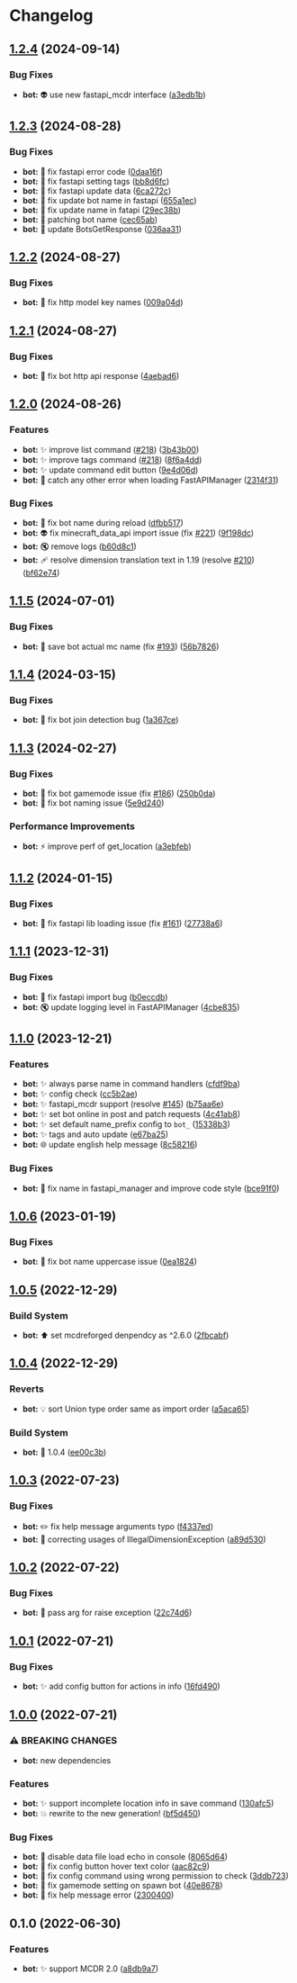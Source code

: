 # Changelog

## [1.2.4](https://github.com/AnzhiZhang/MCDReforgedPlugins/compare/bot-v1.2.3...bot-v1.2.4) (2024-09-14)


### Bug Fixes

* **bot:** 👽️ use new fastapi_mcdr interface ([a3edb1b](https://github.com/AnzhiZhang/MCDReforgedPlugins/commit/a3edb1b96eb9d8cf6b29a042b2a109dfbb74a43e))

## [1.2.3](https://github.com/AnzhiZhang/MCDReforgedPlugins/compare/bot-v1.2.2...bot-v1.2.3) (2024-08-28)


### Bug Fixes

* **bot:** 🐛 fix fastapi error code ([0daa16f](https://github.com/AnzhiZhang/MCDReforgedPlugins/commit/0daa16fb98fdeb42a09e13652c4303f00af1b534))
* **bot:** 🐛 fix fastapi setting tags ([bb8d6fc](https://github.com/AnzhiZhang/MCDReforgedPlugins/commit/bb8d6fc3461f046b344cbca0f5990c03b814676c))
* **bot:** 🐛 fix fastapi update data ([6ca272c](https://github.com/AnzhiZhang/MCDReforgedPlugins/commit/6ca272c040d4acb54fde7e7a710079971ece2b91))
* **bot:** 🐛 fix update bot name in fastapi ([655a1ec](https://github.com/AnzhiZhang/MCDReforgedPlugins/commit/655a1ec3124651ad4004583611e617e57c93636b))
* **bot:** 🐛 fix update name in fatapi ([29ec38b](https://github.com/AnzhiZhang/MCDReforgedPlugins/commit/29ec38b9d8a873a46c800654c356bb85a038626a))
* **bot:** 🐛 patching bot name ([cec65ab](https://github.com/AnzhiZhang/MCDReforgedPlugins/commit/cec65abaf4d19b072fef071c63d2f5d2c0a40e73))
* **bot:** 🐛 update BotsGetResponse ([036aa31](https://github.com/AnzhiZhang/MCDReforgedPlugins/commit/036aa310944463c3062abd66aa3304de3c0382dc))

## [1.2.2](https://github.com/AnzhiZhang/MCDReforgedPlugins/compare/bot-v1.2.1...bot-v1.2.2) (2024-08-27)


### Bug Fixes

* **bot:** 🐛 fix http model key names ([009a04d](https://github.com/AnzhiZhang/MCDReforgedPlugins/commit/009a04dea642beb1b7bb96e7f333ff02ff2076db))

## [1.2.1](https://github.com/AnzhiZhang/MCDReforgedPlugins/compare/bot-v1.2.0...bot-v1.2.1) (2024-08-27)


### Bug Fixes

* **bot:** 🐛 fix bot http api response ([4aebad6](https://github.com/AnzhiZhang/MCDReforgedPlugins/commit/4aebad628a2ed9ed44ea9f983c8536a12bfac37f))

## [1.2.0](https://github.com/AnzhiZhang/MCDReforgedPlugins/compare/bot-v1.1.5...bot-v1.2.0) (2024-08-26)


### Features

* **bot:** ✨ improve list command ([#218](https://github.com/AnzhiZhang/MCDReforgedPlugins/issues/218)) ([3b43b00](https://github.com/AnzhiZhang/MCDReforgedPlugins/commit/3b43b006043071420caa768ab39c6447c81874d8))
* **bot:** ✨ improve tags command ([#218](https://github.com/AnzhiZhang/MCDReforgedPlugins/issues/218)) ([8f6a4dd](https://github.com/AnzhiZhang/MCDReforgedPlugins/commit/8f6a4dd7bfc20adc9afcbb1992d8232d47f5abf6))
* **bot:** ✨ update command edit button ([9e4d06d](https://github.com/AnzhiZhang/MCDReforgedPlugins/commit/9e4d06dd7cfcd30f5247ea9f529f848ee53cfbe6))
* **bot:** 🥅 catch any other error when loading FastAPIManager ([2314f31](https://github.com/AnzhiZhang/MCDReforgedPlugins/commit/2314f31fabeefaa876625c9ab03d6ae13d098d62))


### Bug Fixes

* **bot:** 🐛 fix bot name during reload ([dfbb517](https://github.com/AnzhiZhang/MCDReforgedPlugins/commit/dfbb5174e269d255a51c0173a3e734feb9487a37))
* **bot:** 👽️ fix minecraft_data_api import issue (fix [#221](https://github.com/AnzhiZhang/MCDReforgedPlugins/issues/221)) ([9f198dc](https://github.com/AnzhiZhang/MCDReforgedPlugins/commit/9f198dccf0a80804436e094fabbb9922919bcd1e))
* **bot:** 🔇 remove logs ([b60d8c1](https://github.com/AnzhiZhang/MCDReforgedPlugins/commit/b60d8c19ac3936ff8f14ee67bba503620879db8d))
* **bot:** 🩹 resolve dimension translation text in 1.19 (resolve [#210](https://github.com/AnzhiZhang/MCDReforgedPlugins/issues/210)) ([bf62e74](https://github.com/AnzhiZhang/MCDReforgedPlugins/commit/bf62e747940288caa1a86acbefecd2c1af4c4010))

## [1.1.5](https://github.com/AnzhiZhang/MCDReforgedPlugins/compare/bot-v1.1.4...bot-v1.1.5) (2024-07-01)


### Bug Fixes

* **bot:** 🐛 save bot actual mc name (fix [#193](https://github.com/AnzhiZhang/MCDReforgedPlugins/issues/193)) ([56b7826](https://github.com/AnzhiZhang/MCDReforgedPlugins/commit/56b78266adacd52ac567c078dcbb42ff99ee549e))

## [1.1.4](https://github.com/AnzhiZhang/MCDReforgedPlugins/compare/bot-v1.1.3...bot-v1.1.4) (2024-03-15)


### Bug Fixes

* **bot:** 🐛 fix bot join detection bug ([1a367ce](https://github.com/AnzhiZhang/MCDReforgedPlugins/commit/1a367cecd27c9a623f91a0641167b5e4faa16af3))

## [1.1.3](https://github.com/AnzhiZhang/MCDReforgedPlugins/compare/bot-v1.1.2...bot-v1.1.3) (2024-02-27)


### Bug Fixes

* **bot:** 🐛 fix bot gamemode issue (fix [#186](https://github.com/AnzhiZhang/MCDReforgedPlugins/issues/186)) ([250b0da](https://github.com/AnzhiZhang/MCDReforgedPlugins/commit/250b0dae2a26b18f9e4c1183d442d5e2c2535787))
* **bot:** 🐛 fix bot naming issue ([5e9d240](https://github.com/AnzhiZhang/MCDReforgedPlugins/commit/5e9d24098a95b0b4aa34c2920da24373863e5c9a))


### Performance Improvements

* **bot:** ⚡️ improve perf of get_location ([a3ebfeb](https://github.com/AnzhiZhang/MCDReforgedPlugins/commit/a3ebfebe2cdb1c4a09a81870cb80f5be0a271e71))

## [1.1.2](https://github.com/AnzhiZhang/MCDReforgedPlugins/compare/bot-v1.1.1...bot-v1.1.2) (2024-01-15)


### Bug Fixes

* **bot:** 🐛 fix fastapi lib loading issue (fix [#161](https://github.com/AnzhiZhang/MCDReforgedPlugins/issues/161)) ([27738a6](https://github.com/AnzhiZhang/MCDReforgedPlugins/commit/27738a68833051de821928febac110252b532e63))

## [1.1.1](https://github.com/AnzhiZhang/MCDReforgedPlugins/compare/bot-v1.1.0...bot-v1.1.1) (2023-12-31)


### Bug Fixes

* **bot:** 🐛 fix fastapi import bug ([b0eccdb](https://github.com/AnzhiZhang/MCDReforgedPlugins/commit/b0eccdb2e66f3215d10df40a4237d18187183c4e))
* **bot:** 🔇 update logging level in FastAPIManager ([4cbe835](https://github.com/AnzhiZhang/MCDReforgedPlugins/commit/4cbe83526aff21533b181f3f30459b7f9f331584))

## [1.1.0](https://github.com/AnzhiZhang/MCDReforgedPlugins/compare/bot-v1.0.6...bot-v1.1.0) (2023-12-21)


### Features

* **bot:** ✨ always parse name in command handlers ([cfdf9ba](https://github.com/AnzhiZhang/MCDReforgedPlugins/commit/cfdf9bafee63bdab12be5d934d158b36f1e1ab7d))
* **bot:** ✨ config check ([cc5b2ae](https://github.com/AnzhiZhang/MCDReforgedPlugins/commit/cc5b2ae2263caa00165e000dcb4d751b78628636))
* **bot:** ✨ fastapi_mcdr support (resolve [#145](https://github.com/AnzhiZhang/MCDReforgedPlugins/issues/145)) ([b75aa6e](https://github.com/AnzhiZhang/MCDReforgedPlugins/commit/b75aa6e040e3db750fdc2a77f2588c0440e0d71e))
* **bot:** ✨ set bot online in post and patch requests ([4c41ab8](https://github.com/AnzhiZhang/MCDReforgedPlugins/commit/4c41ab86f2b9ca34f979c9620286b2ca016e2451))
* **bot:** ✨ set default name_prefix config to `bot_` ([15338b3](https://github.com/AnzhiZhang/MCDReforgedPlugins/commit/15338b3660c2e204e1d6e7944a97facd6210084d))
* **bot:** ✨ tags and auto update ([e67ba25](https://github.com/AnzhiZhang/MCDReforgedPlugins/commit/e67ba2549020b8d0649d2b6450c5756c1572b585))
* **bot:** 🌐 update english help message ([8c58216](https://github.com/AnzhiZhang/MCDReforgedPlugins/commit/8c5821663e707fd097bf7c2a0ed18f93c6c16b0a))


### Bug Fixes

* **bot:** 🐛 fix name in fastapi_manager and improve code style ([bce91f0](https://github.com/AnzhiZhang/MCDReforgedPlugins/commit/bce91f08e96b11bd58cbdcbd06fea998f2fa9efa))

## [1.0.6](https://github.com/AnzhiZhang/MCDReforgedPlugins/compare/bot-v1.0.5...bot-v1.0.6) (2023-01-19)


### Bug Fixes

* **bot:** 🐛 fix bot name uppercase issue ([0ea1824](https://github.com/AnzhiZhang/MCDReforgedPlugins/commit/0ea1824469e28244398fd9eb115793e4ec7be32f))

## [1.0.5](https://github.com/AnzhiZhang/MCDReforgedPlugins/compare/bot-v1.0.4...bot-v1.0.5) (2022-12-29)


### Build System

* **bot:** ⬆️ set mcdreforged denpendcy as ^2.6.0 ([2fbcabf](https://github.com/AnzhiZhang/MCDReforgedPlugins/commit/2fbcabf5ad021270b415af9a6c79b4598c725c3f))

## [1.0.4](https://github.com/AnzhiZhang/MCDReforgedPlugins/compare/bot-v1.0.3...bot-v1.0.4) (2022-12-29)


### Reverts

* **bot:** 💡 sort Union type order same as import order ([a5aca65](https://github.com/AnzhiZhang/MCDReforgedPlugins/commit/a5aca65f7ae4abb19aed5a4958d7f61857334d90))


### Build System

* **bot:** 🔖 1.0.4 ([ee00c3b](https://github.com/AnzhiZhang/MCDReforgedPlugins/commit/ee00c3b0f3e4588eb47fcdb51a275094fc14cf7a))

## [1.0.3](https://github.com/AnzhiZhang/MCDReforgedPlugins/compare/bot-v1.0.2...bot-v1.0.3) (2022-07-23)


### Bug Fixes

* **bot:** ✏️ fix help message arguments typo ([f4337ed](https://github.com/AnzhiZhang/MCDReforgedPlugins/commit/f4337ed63f2ee5f8dcc5323d7d0bc9b6becdeed3))
* **bot:** 🐛 correcting usages of IllegalDimensionException ([a89d530](https://github.com/AnzhiZhang/MCDReforgedPlugins/commit/a89d5309041bdc25c3eddbe495f6069b785f8eaf))

## [1.0.2](https://github.com/AnzhiZhang/MCDReforgedPlugins/compare/bot-v1.0.1...bot-v1.0.2) (2022-07-22)


### Bug Fixes

* **bot:** 🐛 pass arg for raise exception ([22c74d6](https://github.com/AnzhiZhang/MCDReforgedPlugins/commit/22c74d6d08a49445e3f0cb8e9f4b7ebcd6ecda94))

## [1.0.1](https://github.com/AnzhiZhang/MCDReforgedPlugins/compare/bot-v1.0.0...bot-v1.0.1) (2022-07-21)


### Bug Fixes

* **bot:** ✨ add config button for actions in info ([16fd490](https://github.com/AnzhiZhang/MCDReforgedPlugins/commit/16fd490b75374ce3b0e43c6a792bf5a5ff0d48d5))

## [1.0.0](https://github.com/AnzhiZhang/MCDReforgedPlugins/compare/bot-v0.1.0...bot-v1.0.0) (2022-07-21)


### ⚠ BREAKING CHANGES

* **bot:** new dependencies

### Features

* **bot:** ✨ support incomplete location info in  save command ([130afc5](https://github.com/AnzhiZhang/MCDReforgedPlugins/commit/130afc5d441136a695a160d2c6e5907cd3a5a4a0))
* **bot:** 💥 rewrite to the new generation! ([bf5d450](https://github.com/AnzhiZhang/MCDReforgedPlugins/commit/bf5d450e0e507a3e4e232f5b1161bf5460ea271d))


### Bug Fixes

* **bot:** 🐛 disable data file load echo in console ([8065d64](https://github.com/AnzhiZhang/MCDReforgedPlugins/commit/8065d64c03d4c6c34ab963218ea0ad93f7578353))
* **bot:** 🐛 fix config button hover text color ([aac82c9](https://github.com/AnzhiZhang/MCDReforgedPlugins/commit/aac82c9c7aeb8a5ad2b98cfca9aec08d393c7661))
* **bot:** 🐛 fix config command using wrong permission to check ([3ddb723](https://github.com/AnzhiZhang/MCDReforgedPlugins/commit/3ddb723299f3acb4038fbe00288c7c4c34afde6b))
* **bot:** 🐛 fix gamemode setting on spawn bot ([40e8678](https://github.com/AnzhiZhang/MCDReforgedPlugins/commit/40e86788c66110aa40b61ecf244d913c791c043e))
* **bot:** 🐛 fix help message error ([2300400](https://github.com/AnzhiZhang/MCDReforgedPlugins/commit/2300400f193ebf4b7073985ea19b7edbefe32a63))

## 0.1.0 (2022-06-30)


### Features

* **bot:** ✨ support MCDR 2.0 ([a8db9a7](https://github.com/AnzhiZhang/MCDReforgedPlugins/commit/a8db9a7dabd23011ab9eed81c0ca1429369581ec))
